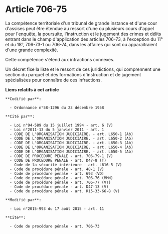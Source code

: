# Article 706-75

La compétence territoriale d'un tribunal de grande instance et d'une cour d'assises peut être étendue au ressort d'une ou
plusieurs cours d'appel pour l'enquête, la poursuite, l'instruction et le jugement des crimes et délits entrant dans le champ
d'application des articles 706-73, à l'exception du 11° et du 18°, 706-73-1 ou 706-74, dans les affaires qui sont ou
apparaîtraient d'une grande complexité.

Cette compétence s'étend aux infractions connexes.

Un décret fixe la liste et le ressort de ces juridictions, qui comprennent une section du parquet et des formations
d'instruction et de jugement spécialisées pour connaître de ces infractions.

**Liens relatifs à cet article**

	**Codifié par**:

	  - Ordonnance n°58-1296 du 23 décembre 1958

	**Cité par**:

	  - Loi n°94-589 du 15 juillet 1994 - art. 6 (V)
	  - Loi n°2011-13 du 5 janvier 2011 - art. 1
	  - CODE DE L'ORGANISATION JUDICIAIRE. - art. L650-1 (Ab)
	  - CODE DE L'ORGANISATION JUDICIAIRE. - art. L650-2 (Ab)
	  - CODE DE L'ORGANISATION JUDICIAIRE. - art. L650-3 (Ab)
	  - CODE DE L'ORGANISATION JUDICIAIRE. - art. L650-4 (Ab)
	  - CODE DE L'ORGANISATION JUDICIAIRE. - art. L650-5 (Ab)
	  - CODE DE PROCEDURE PENALE - art. 706-79-1 (V)
	  - CODE DE PROCEDURE PENALE - art. D47-8 (T)
	  - Code de la sécurité intérieure - art. L616-5 (V)
	  - Code de procédure pénale - art. 48-1 (V)
	  - Code de procédure pénale - art. 693 (VD)
	  - Code de procédure pénale - art. 706-76 (MMN)
	  - Code de procédure pénale - art. 706-77 (VT)
	  - Code de procédure pénale - art. D47-13 (V)
	  - Code de procédure pénale - art. R15-33-66-8 (V)

	**Modifié par**:

	  - Loi n°2015-993 du 17 août 2015 - art. 11

	**Cite**:

	  - Code de procédure pénale - art. 706-73
